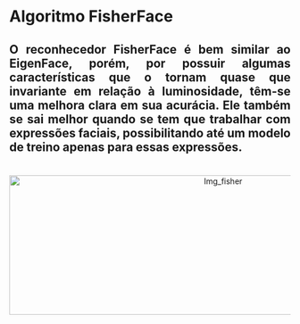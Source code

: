 # Algoritmo FisherFace
 <h2 Align="justify"><p>O reconhecedor FisherFace é bem similar ao EigenFace, porém, por possuir algumas características que o tornam quase que invariante em relação à luminosidade, têm-se uma melhora clara em sua acurácia. Ele também se sai melhor quando se tem que trabalhar com expressões faciais, possibilitando até um modelo de treino apenas para essas expressões.
</h2>
<br>
<div Align="center">
<img src="https://iq.opengenus.org/content/images/2019/10/pc.png" alt="Img_fisher"  height="250" width="750">
</div>

